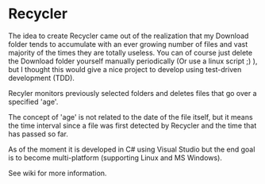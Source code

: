 # Recycler
The idea to create Recycler came out of the realization that my Download folder tends to accumulate with an ever growing number of files and vast majority of the times they are totally useless. You can of course just delete the Download folder yourself manually periodically (Or use a linux script ;) ), but I thought this would give a nice project to develop using test-driven development (TDD).

Recyler monitors previously selected folders and deletes files that go over a specified 'age'.

The concept of 'age' is not related to the date of the file itself, but it means the time interval since a file was first detected by Recycler and the time that has passed so far.

As of the moment it is developed in C# using Visual Studio but the end goal is to become multi-platform (supporting Linux and MS Windows).

See wiki for more information.
